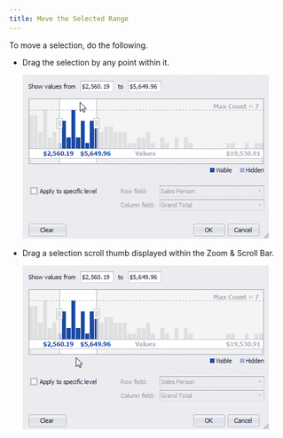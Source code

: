 ```yaml
---
title: Move the Selected Range
---
```

To move a selection, do the following.
* Drag the selection by any point within it.
	
	![EUC_SummaryFilter_MoveSelection_DragSelection](../../../../../images/Img16911.gif)
* Drag a selection scroll thumb displayed within the Zoom &amp; Scroll Bar.
	
	![EUC_SummaryFilter_MoveSelection_DragScrollThumb](../../../../../images/Img16910.gif)